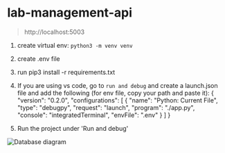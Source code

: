 # lab-management-api

>http://localhost:5003

1. create virtual env: `python3 -m venv venv`
2. create .env file
3. run pip3 install -r requirements.txt
4. If you are using vs code, go to `run and debug` and create a launch.json file and add the following (for env file, copy your path and paste it): 
   { "version": "0.2.0",
        "configurations": [
            {
                "name": "Python: Current File",
                "type": "debugpy",
                "request": "launch",
                "program": "./app.py",
                "console": "integratedTerminal",
                "envFile": ".env"
            }
        ]
   }

5. Run the project under 'Run and debug'

![Database diagram](diagramdb.png)